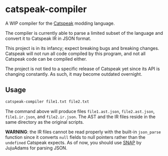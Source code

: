 # catspeak-compiler

A WIP compiler for the [Catspeak](https://github.com/katsaii/catspeak-lang) modding language.

The compiler is currently able to parse a limited subset of the language and convert it to Catspeak IR in JSON format.

This project is in its infancy; expect breaking bugs and breaking changes. Catspeak will not run all code compiled by this program, and not all Catspeak code can be compiled either.

The project is not tied to a specific release of Catspeak yet since its API is changing constantly. As such, it may become outdated overnight.

## Usage

```bash
catspeak-compiler file1.txt file2.txt
```

The command above will produce files `file1.ast.json`, `file2.ast.json`, `file1.ir.json`, and `file2.ir.json`. The AST and the IR files reside in the same directory as the original scripts.

**WARNING**: the IR files cannot be read properly with the built-in `json_parse` function since it converts `null` fields to null pointers rather than the `undefined` Catspeak expects. As of now, you should use [SNAP](https://github.com/JujuAdams/SNAP) by JujuAdams for parsing JSON.
